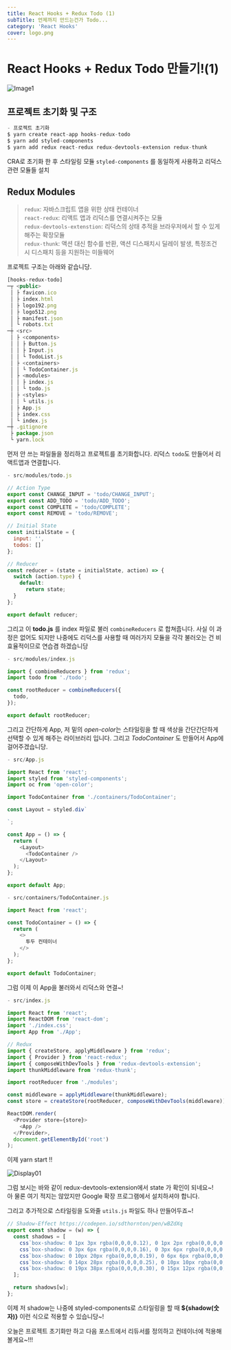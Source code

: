 ```yaml
---
title: React Hooks + Redux Todo (1)
subTitle: 언제까지 만드는건가 Todo...
category: 'React Hooks'
cover: logo.png
---
```


# **React Hooks + Redux Todo** 만들기!(1)

![Image1](./logo.png)

## 프로젝트 초기화 및 구조
```js
- 프로젝트 초기화
$ yarn create react-app hooks-redux-todo
$ yarn add styled-components
$ yarn add redux react-redux redux-devtools-extension redux-thunk
```

CRA로 초기화 한 후 스타일링 모듈 `styled-components` 를 동일하게 사용하고 리덕스 관련 모듈들 설치

## Redux Modules
> `redux`: 자바스크립트 앱을 위한 상태 컨테이너  
> `react-redux`: 리액트 앱과 리덕스를 연결시켜주는 모듈  
> `redux-devtools-extenstion`: 리덕스의 상태 추적을 브라우저에서 할 수 있게 해주는 확장모듈  
> `redux-thunk`: 액션 대신 함수를 반환, 액션 디스패치시 딜레이 발생, 특정조건 시 디스패치 등을 지원하는 미들웨어

프로젝트 구조는 아래와 같습니당.

```js
[hooks-redux-todo]
─┬ <public>
 │ ├ favicon.ico
 │ ├ index.html
 │ ├ logo192.png
 │ ├ logo512.png
 │ ├ manifest.json
 │ └ robots.txt
─┼ <src>
 │ ├ <components>
 │ │ ├ Button.js
 │ │ ├ Input.js
 │ │ └ TodoList.js
 │ ├ <containers>
 │ │ └ TodoContainer.js
 │ ├ <modules>
 │ │ ├ index.js
 │ │ └ todo.js
 │ ├ <styles>
 │ │ └ utils.js
 │ ├ App.js
 │ ├ index.css
 │ └ index.js
─┼ .gitignore
 ├ package.json
 └ yarn.lock
```

먼저 안 쓰는 파일들을 정리하고 프로젝트를 초기화합니다. 리덕스 `todo`도 만들어서 리액트앱과 연결합니다.

```js
- src/modules/todo.js

// Action Type
export const CHANGE_INPUT = 'todo/CHANGE_INPUT';
export const ADD_TODO = 'todo/ADD_TODO';
export const COMPLETE = 'todo/COMPLETE';
export const REMOVE = 'todo/REMOVE';

// Initial State
const initialState = {
  input: '',
  todos: []
};

// Reducer
const reducer = (state = initialState, action) => {
  switch (action.type) {
    default:
      return state;
  }
};

export default reducer;
```

그리고 이 **todo.js** 를 index 파일로 불러 `combineReducers` 로 합쳐줍니다. 사실 이 과정은 없어도 되지만
나중에도 리덕스를 사용할 때 여러가지 모듈을 각각 불러오는 건 비효율적이므로 연습겸 하겠습니당

```js
- src/modules/index.js

import { combineReducers } from 'redux';
import todo from './todo';

const rootReducer = combineReducers({
  todo,
});

export default rootReducer;
```

그리고 간단하게 App, 저 밑의 *open-color*는 스타일링을 할 때 색상을 간단간단하게 선택할 수 있게 해주는
라이브러리 입니다. 그리고 *TodoContainer* 도 만들어서 App에 걸어주겠습니당.

```js
- src/App.js

import React from 'react';
import styled from 'styled-components';
import oc from 'open-color';

import TodoContainer from './containers/TodoContainer';

const Layout = styled.div`

`;

const App = () => {
  return (
    <Layout>
      <TodoContainer />
    </Layout>
  );
};

export default App;
```

```js
- src/containers/TodoContainer.js

import React from 'react';

const TodoContainer = () => {
  return (
    <>
      투두 컨테이너
    </>
  );
};

export default TodoContainer;
```

그럼 이제 이 App을 불러와서 리덕스와 연결~!

```js
- src/index.js

import React from 'react';
import ReactDOM from 'react-dom';
import './index.css';
import App from './App';

// Redux
import { createStore, applyMiddleware } from 'redux';
import { Provider } from 'react-redux';
import { composeWithDevTools } from 'redux-devtools-extension';
import thunkMiddleware from 'redux-thunk';

import rootReducer from './modules';

const middleware = applyMiddleware(thunkMiddleware);
const store = createStore(rootReducer, composeWithDevTools(middleware));

ReactDOM.render(
  <Provider store={store}>
    <App />
  </Provider>,
  document.getElementById('root')
);
```

이제 yarn start !!

![Display01](./display01.png)

그럼 보시는 바와 같이 redux-devtools-extension에서 state 가 확인이 되네요~!  
아 물론 여기 적지는 않았지만 Google 확장 프로그램에서 설치하셔야 합니다.

그리고 추가적으로 스타일링을 도와줄 `utils.js` 파일도 하나 만들어두죠~!  

```js
// Shadow-Effect https://codepen.io/sdthornton/pen/wBZdXq
export const shadow = (w) => {
  const shadows = [
    css`box-shadow: 0 1px 3px rgba(0,0,0,0.12), 0 1px 2px rgba(0,0,0,0.24);`,
    css`box-shadow: 0 3px 6px rgba(0,0,0,0.16), 0 3px 6px rgba(0,0,0,0.23);`,
    css`box-shadow: 0 10px 20px rgba(0,0,0,0.19), 0 6px 6px rgba(0,0,0,0.23);`,
    css`box-shadow: 0 14px 28px rgba(0,0,0,0.25), 0 10px 10px rgba(0,0,0,0.22);`,
    css`box-shadow: 0 19px 38px rgba(0,0,0,0.30), 0 15px 12px rgba(0,0,0,0.22);`
  ];

  return shadows[w];
};
```

이제 저 shadow는 나중에 styled-components로 스타일링을 할 때 **${shadow(숫자)}** 이런 식으로
적용할 수 있습니당~!

오늘은 프로젝트 초기화만 하고 다음 포스트에서 리듀서를 정의하고 컨테이너에 적용해 볼게요~!!!